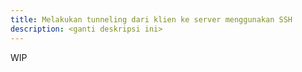 ```yaml
---
title: Melakukan tunneling dari klien ke server menggunakan SSH
description: <ganti deskripsi ini>
---
```


WIP
